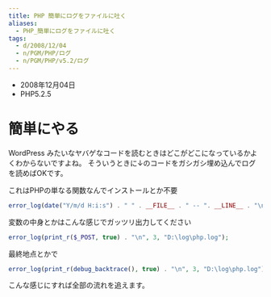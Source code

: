 ```yaml
---
title: PHP 簡単にログをファイルに吐く
aliases:
  - PHP_簡単にログをファイルに吐く
tags:
  - d/2008/12/04
  - n/PGM/PHP/ログ
  - n/PGM/PHP/v5.2/ログ
---
```


- 2008年12月04日
- PHP5.2.5

簡単にやる
================================================================================
WordPress みたいなヤバゲなコードを読むときはどこがどこになっているかよくわからないですよね。
そういうときに↓のコードをガシガシ埋め込んでログを読めばOKです。

これはPHPの単なる関数なんでインストールとか不要

```php
error_log(date("Y/m/d H:i:s") . " " . __FILE__ . " -- ". __LINE__ . "\n", 3, "D:\log\php.log");
```

変数の中身とかはこんな感じでガッツリ出力してください

```php
error_log(print_r($_POST, true) . "\n", 3, "D:\log\php.log");
```

最終地点とかで

```php
error_log(print_r(debug_backtrace(), true) . "\n", 3, "D:\log\php.log");
```

こんな感じにすれば全部の流れを追えます。

